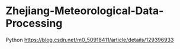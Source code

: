 # Zhejiang-Meteorological-Data-Processing
Python
https://blog.csdn.net/m0_50918411/article/details/129396933
